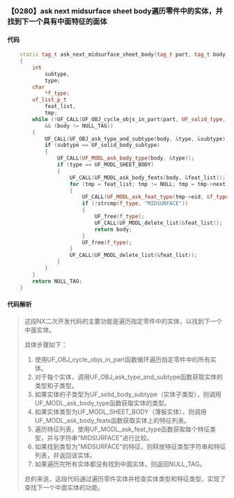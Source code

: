 ### 【0280】ask next midsurface sheet body遍历零件中的实体，并找到下一个具有中面特征的面体

#### 代码

```cpp
    static tag_t ask_next_midsurface_sheet_body(tag_t part, tag_t body)  
    {  
        int  
            subtype,  
            type;  
        char  
            *f_type;  
        uf_list_p_t  
            feat_list,  
            tmp;  
        while (!UF_CALL(UF_OBJ_cycle_objs_in_part(part, UF_solid_type, &body))  
            && (body != NULL_TAG))  
        {  
            UF_CALL(UF_OBJ_ask_type_and_subtype(body, &type, &subtype));  
            if (subtype == UF_solid_body_subtype)  
            {  
                UF_CALL(UF_MODL_ask_body_type(body, &type));  
                if (type == UF_MODL_SHEET_BODY)  
                {  
                    UF_CALL(UF_MODL_ask_body_feats(body, &feat_list));  
                    for (tmp = feat_list; tmp != NULL; tmp = tmp->next)  
                    {  
                        UF_CALL(UF_MODL_ask_feat_type(tmp->eid, &f_type));  
                        if (!strcmp(f_type, "MIDSURFACE"))  
                        {  
                            UF_free(f_type);  
                            UF_CALL(UF_MODL_delete_list(&feat_list));  
                            return body;  
                        }  
                        UF_free(f_type);  
                    }  
                    UF_CALL(UF_MODL_delete_list(&feat_list));  
                }  
            }  
        }  
        return NULL_TAG;  
    }

```

#### 代码解析

> 这段NX二次开发代码的主要功能是遍历指定零件中的实体，以找到下一个中面实体。
>
> 具体步骤如下：
>
> 1. 使用UF_OBJ_cycle_objs_in_part函数循环遍历指定零件中的所有实体。
> 2. 对于每个实体，调用UF_OBJ_ask_type_and_subtype函数获取实体的类型和子类型。
> 3. 如果实体的子类型为UF_solid_body_subtype（实体子类型），则调用UF_MODL_ask_body_type函数获取实体的类型。
> 4. 如果实体类型为UF_MODL_SHEET_BODY（薄板实体），则调用UF_MODL_ask_body_feats函数获取实体上的特征列表。
> 5. 遍历特征列表，使用UF_MODL_ask_feat_type函数获取每个特征类型，并与字符串"MIDSURFACE"进行比较。
> 6. 如果找到类型为"MIDSURFACE"的特征，则释放特征类型字符串和特征列表，并返回该实体。
> 7. 如果遍历完所有实体都没有找到中面实体，则返回NULL_TAG。
>
> 总的来说，这段代码通过遍历零件实体并检查实体类型和特征类型，实现了查找下一个中面实体的功能。
>
